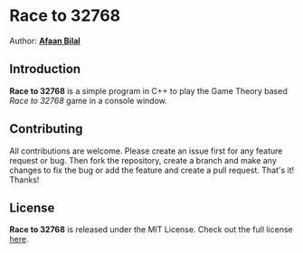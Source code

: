 Race to 32768
=============

Author: **[Afaan Bilal](https://afaan.dev)**  

## Introduction
**Race to 32768** is a simple program in C++ to play the Game Theory based *Race to 32768* game in a console window.

## Contributing
All contributions are welcome. Please create an issue first for any feature request
or bug. Then fork the repository, create a branch and make any changes to fix the bug 
or add the feature and create a pull request. That's it!
Thanks!

## License
**Race to 32768** is released under the MIT License.
Check out the full license [here](LICENSE).
